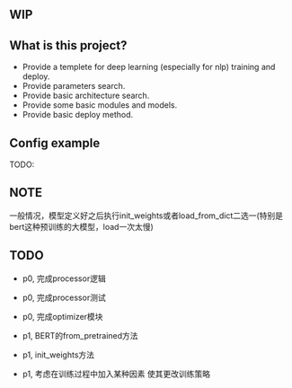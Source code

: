 ## WIP

## What is this project?

* Provide a templete for deep learning (especially for nlp) training and deploy.
* Provide parameters search.
* Provide basic architecture search.
* Provide some basic modules and models.
* Provide basic deploy method.

## Config example


TODO:



## NOTE

一般情况，模型定义好之后执行init_weights或者load_from_dict二选一(特别是bert这种预训练的大模型，load一次太慢)


## TODO

* p0, 完成processor逻辑
* p0, 完成processor测试
* p0, 完成optimizer模块

* p1, BERT的from_pretrained方法
* p1, init_weights方法
* p1, 考虑在训练过程中加入某种因素 使其更改训练策略
